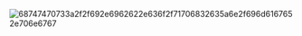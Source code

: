 
![68747470733a2f2f692e6962622e636f2f71706832635a6e2f696d6167652e706e6767](https://github.com/6303833/Travel-Helper/assets/114740645/3c1b08db-0b72-46c4-8026-a8c0a19fac50)
